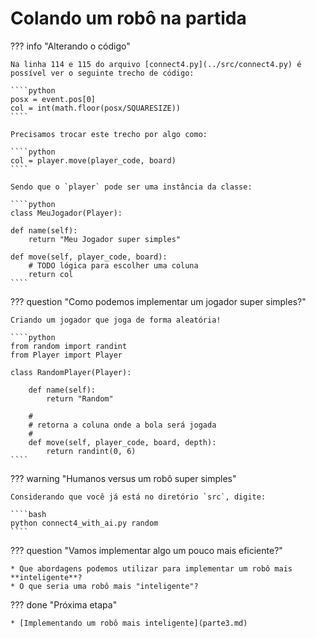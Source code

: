 # Colando um robô na partida

??? info "Alterando o código"

    Na linha 114 e 115 do arquivo [connect4.py](../src/connect4.py) é possível ver o seguinte trecho de código: 

    ````python
    posx = event.pos[0]
	col = int(math.floor(posx/SQUARESIZE))
    ````

    Precisamos trocar este trecho por algo como: 

    ````python
    col = player.move(player_code, board)
    ````

    Sendo que o `player` pode ser uma instância da classe: 

    ````python
    class MeuJogador(Player):

    def name(self):
        return "Meu Jogador super simples"

    def move(self, player_code, board):
        # TODO lógica para escolher uma coluna
        return col
    ````

??? question "Como podemos implementar um jogador super simples?"

    Criando um jogador que joga de forma aleatória! 

    ````python
    from random import randint
    from Player import Player

    class RandomPlayer(Player):

        def name(self):
            return "Random"

        #
        # retorna a coluna onde a bola será jogada
        #
        def move(self, player_code, board, depth):
            return randint(0, 6)
    ````

??? warning "Humanos versus um robô super simples"

    Considerando que você já está no diretório `src`, digite:

    ````bash
    python connect4_with_ai.py random
    ````

??? question "Vamos implementar algo um pouco mais eficiente?" 

    * Que abordagens podemos utilizar para implementar um robô mais **inteligente**? 
    * O que seria uma robô mais "inteligente"?
    
??? done "Próxima etapa"

    * [Implementando um robô mais inteligente](parte3.md)
